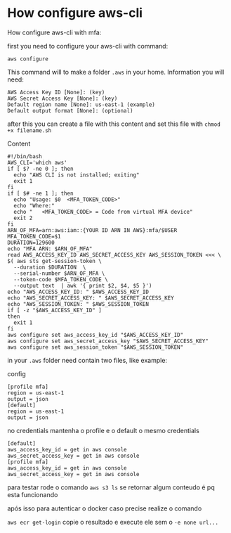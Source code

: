 # How configure aws-cli


How configure aws-cli with mfa:

first you need to configure your aws-cli with command:
```
aws configure
```
This command will to make a folder `.aws` in your home.
Information you will need:

```
AWS Access Key ID [None]: (key)
AWS Secret Access Key [None]: (key)
Default region name [None]: us-east-1 (example)
Default output format [None]: (optional)
```

after this you can create a file with this content and set this file with `chmod +x filename.sh`

Content
```
#!/bin/bash
AWS_CLI='which aws'
if [ $? -ne 0 ]; then
  echo "AWS CLI is not installed; exiting"
  exit 1
fi
if [ $# -ne 1 ]; then
  echo "Usage: $0  <MFA_TOKEN_CODE>"
  echo "Where:"
  echo "   <MFA_TOKEN_CODE> = Code from virtual MFA device"
  exit 2
fi
ARN_OF_MFA=arn:aws:iam::{YOUR ID ARN IN AWS}:mfa/$USER
MFA_TOKEN_CODE=$1
DURATION=129600
echo "MFA ARN: $ARN_OF_MFA"
read AWS_ACCESS_KEY_ID AWS_SECRET_ACCESS_KEY AWS_SESSION_TOKEN <<< \
$( aws sts get-session-token \
  --duration $DURATION  \
  --serial-number $ARN_OF_MFA \
  --token-code $MFA_TOKEN_CODE \
  --output text  | awk '{ print $2, $4, $5 }')
echo "AWS_ACCESS_KEY_ID: " $AWS_ACCESS_KEY_ID
echo "AWS_SECRET_ACCESS_KEY: " $AWS_SECRET_ACCESS_KEY
echo "AWS_SESSION_TOKEN: " $AWS_SESSION_TOKEN
if [ -z "$AWS_ACCESS_KEY_ID" ]
then
  exit 1
fi
aws configure set aws_access_key_id "$AWS_ACCESS_KEY_ID"
aws configure set aws_secret_access_key "$AWS_SECRET_ACCESS_KEY"
aws configure set aws_session_token "$AWS_SESSION_TOKEN"
```


in your `.aws` folder need contain two files, like example:

config
```
[profile mfa]
region = us-east-1
output = json
[default]
region = us-east-1
output = json
```
no credentials mantenha o profile e o default o mesmo 
credentials
```
[default]
aws_access_key_id = get in aws console
aws_secret_access_key = get in aws console
[profile mfa]
aws_access_key_id = get in aws console
aws_secret_access_key = get in aws console
```

para testar rode o comando `aws s3 ls` se retornar algum conteudo é pq esta funcionando

após isso para autenticar o docker caso precise realize o comando 

`aws ecr get-login`
copie o resultado e execute ele sem o `-e none url...`
